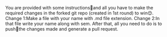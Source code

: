 You are provided with some instructions📃and all you have to make the required changes in the forked git repo (created in 1st round) to win😊.
Change 1:Make a file with your name with .md file extension.
Change 2:In that file write your name along with sem.
After that, all you need to do is to push💪the changes made and generate a pull request.<br/>
